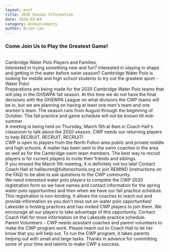 ```yaml
---
layout: post
title: 2020 Season Information
date: 2020-03-04
category: Announcements
author: Brian Lee
---
```


### Come Join Us to Play the Greatest Game!
<br>
Cambridge Water Polo Players and Families,

<br>
Interested in trying something new and fun?  Interested in staying in shape and getting in the water before swim season?
Cambridge Water Polo is looking for middle and high school students to try out the greatest sport - Water Polo!

<br>
Preparations are being made for the 2020 Cambridge Water Polo teams that will play in the GHSWPA fall season.  At this time we
do not have the final decisions with the GHSWPA League on what divisions the CWP teams will be in, but we are planning on having at
least one men's team and one women's team.  The season runs from August through the beginning of October.
The fall practice and game schedule will not be known till mid-summer.

<br>
A meeting is being held on Thursday, March 5th at 8am in Coach Hall's classroom to talk about the 2020 season.
CWP needs our returning players to help RECRUIT, RECRUIT, RECRUIT!  

<br>
CWP is open to players from the North Fulton area public and private
middle and high schools.  A mailer has been sent to the swim coaches in the area as well as for the Cambridge swim team members.  
The best way to recruit players is for current players to invite their friends and siblings. 

<br>
If you missed the March 5th meeting, it is definitely not too late!  Contact Coach Hall at halllauren@fultonschools.org or join REMIND (instructions on the FAQ) to be able to ask questions to the CWP community.

<br>
We need interested water polo players to complete the CWP 2020 registration form so we have names and contact information for the
spring water polo opportunities and then when we have our fall practice schedule.  This registration is non-binding.  It allows the
coaches to reach out and provide information so you don't miss out on water polo opportunities!

<br>
Lakeside is hosting practices and has invited CWP players to join them.  We encourage all our players to take advantage of this
opportunity.  Contact Coach Hall for more information on the Lakeside practice schedule.

<br>
Parent Volunteers - CWP needs assistant coaches and parent volunteers to make the CWP program work.  Please reach out to Coach Hall
to let her know that you will help out.  To run the CWP program, it takes parents helping out with small and large tasks.  Thanks in
advance for committing some of your time and talents to make CWP a success.

<br>
